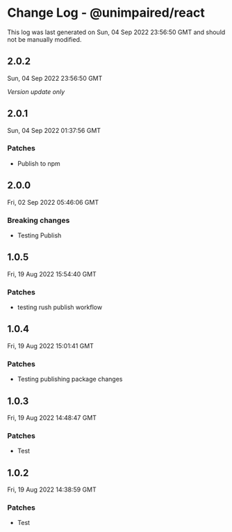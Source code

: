 # Change Log - @unimpaired/react

This log was last generated on Sun, 04 Sep 2022 23:56:50 GMT and should not be manually modified.

## 2.0.2
Sun, 04 Sep 2022 23:56:50 GMT

_Version update only_

## 2.0.1
Sun, 04 Sep 2022 01:37:56 GMT

### Patches

- Publish to npm

## 2.0.0
Fri, 02 Sep 2022 05:46:06 GMT

### Breaking changes

- Testing Publish

## 1.0.5
Fri, 19 Aug 2022 15:54:40 GMT

### Patches

- testing rush publish workflow

## 1.0.4
Fri, 19 Aug 2022 15:01:41 GMT

### Patches

- Testing publishing package changes

## 1.0.3
Fri, 19 Aug 2022 14:48:47 GMT

### Patches

- Test 

## 1.0.2
Fri, 19 Aug 2022 14:38:59 GMT

### Patches

- Test 

